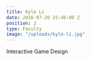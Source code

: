 ```yaml
---
title: Kyle Li
date: 2016-07-20 15:46:00 Z
position: 2
type: Faculty
image: "/uploads/kyle-li.jpg"
---
```


Interactive Game Design
